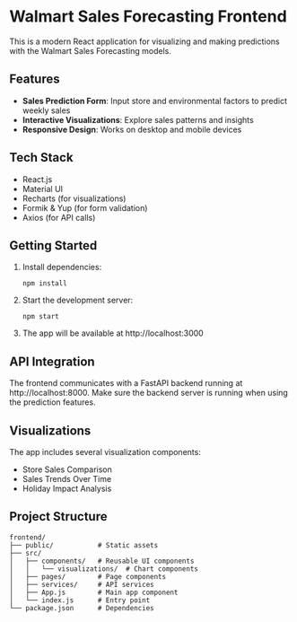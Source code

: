 # Walmart Sales Forecasting Frontend

This is a modern React application for visualizing and making predictions with the Walmart Sales Forecasting models.

## Features

- **Sales Prediction Form**: Input store and environmental factors to predict weekly sales
- **Interactive Visualizations**: Explore sales patterns and insights
- **Responsive Design**: Works on desktop and mobile devices

## Tech Stack

- React.js
- Material UI
- Recharts (for visualizations)
- Formik & Yup (for form validation)
- Axios (for API calls)

## Getting Started

1. Install dependencies:
   ```
   npm install
   ```

2. Start the development server:
   ```
   npm start
   ```

3. The app will be available at http://localhost:3000

## API Integration

The frontend communicates with a FastAPI backend running at http://localhost:8000. Make sure the backend server is running when using the prediction features.

## Visualizations

The app includes several visualization components:
- Store Sales Comparison
- Sales Trends Over Time
- Holiday Impact Analysis

## Project Structure

```
frontend/
├── public/           # Static assets
├── src/
│   ├── components/   # Reusable UI components
│   │   └── visualizations/  # Chart components
│   ├── pages/        # Page components
│   ├── services/     # API services
│   ├── App.js        # Main app component
│   └── index.js      # Entry point
└── package.json      # Dependencies
``` 